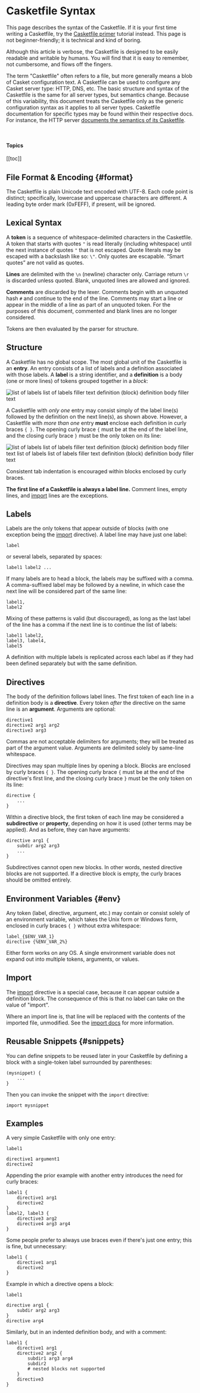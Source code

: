 # Casketfile Syntax

This page describes the syntax of the Casketfile. If it is your first time writing a Casketfile, try the [Casketfile
primer](/tutorial/casketfile) tutorial instead. This page is not beginner-friendly; it is technical and kind of boring.

Although this article is verbose, the Casketfile is designed to be easily readable and writable by humans. You will find
that it is easy to remember, not cumbersome, and flows off the fingers.

The term "Casketfile" often refers to a file, but more generally means a blob of Casket configuration text. A Casketfile
can be used to configure any Casket server type: HTTP, DNS, etc. The basic structure and syntax of the Casketfile is the
same for all server types, but semantics change. Because of this variability, this document treats the Casketfile only as
the generic configuration syntax as it applies to all server types. Casketfile documentation for specific types may be
found within their respective docs. For instance, the HTTP server [documents the semantics of its
Casketfile](/http-casketfile).

<br />

#### Topics

[[toc]]

## File Format & Encoding {#format}

The Casketfile is plain Unicode text encoded with UTF-8. Each code point is distinct; specifically, lowercase and
uppercase characters are different. A leading byte order mark (0xFEFF), if present, will be ignored.

## Lexical Syntax

A **token** is a sequence of whitespace-delimited characters in the Casketfile. A token that starts with quotes `"` is
read literally (including whitespace) until the next instance of quotes `"` that is not escaped. Quote literals may be
escaped with a backslash like so: `\"`. Only quotes are escapable. “Smart quotes” are not valid as quotes.

**Lines** are delimited with the `\n` (newline) character only. Carriage return `\r` is discarded unless quoted. Blank,
unquoted lines are allowed and ignored.

**Comments** are discarded by the lexer. Comments begin with an unquoted hash `#` and continue to the end of the line.
Comments may start a line or appear in the middle of a line as part of an unquoted token. For the purposes of this
document, commented and blank lines are no longer considered.

Tokens are then evaluated by the parser for structure.

## Structure

A Casketfile has no global scope. The most global unit of the Casketfile is an **entry**. An entry consists of a list of
labels and a definition associated with those labels. A **label** is a string identifier, and a **definition** is a body
(one or more lines) of tokens grouped together in a *block*:

![list of labels list of labels filler text definition (block) definition body filler text](/img/casketfile_structure_1.png)

A Casketfile with *only one* entry may consist simply of the label line(s) followed by the definition on the next
line(s), as shown above. However, a Casketfile with *more than one* entry **must** enclose each definition in curly
braces `{ }`. The opening curly brace `{` must be at the end of the label line, and the closing curly brace `}` must be
the only token on its line:

![list of labels list of labels filler text definition (block) definition body filler text list of labels list of labels filler text definition (block) definition body filler text](/img/casketfile_structure_2.png)

Consistent tab indentation is encouraged within blocks enclosed by curly braces.

**The first line of a Casketfile is always a label line.** Comment lines, empty lines, and [import](/import) lines are
the exceptions.

## Labels

Labels are the only tokens that appear outside of blocks (with one exception being the [import](/import) directive). A
label line may have just one label:

``` casketfile
label
```

or several labels, separated by spaces:

``` casketfile
label1 label2 ...
```

If many labels are to head a block, the labels may be suffixed with a comma. A comma-suffixed label may be followed by a
newline, in which case the next line will be considered part of the same line:

``` casketfile
label1,
label2
```

Mixing of these patterns is valid (but discouraged), as long as the last label of the line has a comma if the next line
is to continue the list of labels:

``` casketfile
label1 label2,
label3, label4,
label5
```

A definition with multiple labels is replicated across each label as if they had been defined separately but with the
same definition.

## Directives

The body of the definition follows label lines. The first token of each line in a definition body is a **directive**.
Every token *after* the directive on the same line is an **argument**. Arguments are optional:

``` casketfile
directive1
directive2 arg1 arg2
directive3 arg3
```

Commas are not acceptable delimiters for arguments; they will be treated as part of the argument value. Arguments are
delimited solely by same-line whitespace.

Directives may span multiple lines by opening a block. Blocks are enclosed by curly braces `{ }`. The opening curly
brace `{` must be at the end of the directive's first line, and the closing curly brace `}` must be the only token on
its line:

``` casketfile
directive {
    ...
}
```

Within a directive block, the first token of each line may be considered a **subdirective** or **property**, depending
on how it is used (other terms may be applied). And as before, they can have arguments:

``` casketfile
directive arg1 {
    subdir arg2 arg3
    ...
}
```

Subdirectives cannot open new blocks. In other words, nested directive blocks are not supported. If a directive block is
empty, the curly braces should be omitted entirely.

## Environment Variables {#env}

Any token (label, directive, argument, etc.) may contain or consist solely of an environment variable, which takes the
Unix form or Windows form, enclosed in curly braces `{ }` without extra whitespace:

``` casketfile
label_{$ENV_VAR_1}
directive {%ENV_VAR_2%}
```

Either form works on any OS. A single environment variable does not expand out into multiple tokens, arguments, or
values.

## Import

The [import](/import) directive is a special case, because it can appear outside a definition block. The consequence of
this is that no label can take on the value of "import".

Where an import line is, that line will be replaced with the contents of the imported file, unmodified. See the [import
docs](/import) for more information.

## Reusable Snippets {#snippets}

You can define snippets to be reused later in your Casketfile by defining a block with a single-token label surrounded
by parentheses:

``` casketfile
(mysnippet) {
    ...
}
```

Then you can invoke the snippet with the `import` directive:

``` casketfile
import mysnippet
```

## Examples

A very simple Casketfile with only one entry:

``` casketfile
label1

directive1 argument1
directive2
```

Appending the prior example with another entry introduces the need for curly braces:

``` casketfile
label1 {
    directive1 arg1
    directive2
}
label2, label3 {
    directive3 arg2
    directive4 arg3 arg4
}
```

Some people prefer to always use braces even if there's just one entry; this is fine, but unnecessary:

``` casketfile
label1 {
    directive1 arg1
    directive2
}
```

Example in which a directive opens a block:

``` casketfile
label1

directive arg1 {
    subdir arg2 arg3
}
directive arg4
```

Similarly, but in an indented definition body, and with a comment:

``` casketfile
label1 {
    directive1 arg1
    directive2 arg2 {
        subdir1 arg3 arg4
        subdir2
        # nested blocks not supported
    }
    directive3
}
```
